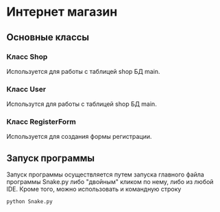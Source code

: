# Интернет магазин

## Основные классы

### Класс Shop
Используется для работы с таблицей shop БД main.

### Класс User
Использутся для работы с таблицей shop БД main.

### Класс RegisterForm
 Используется для создания формы регистрации.


## Запуск программы
Запуск программы осуществляется путем запуска главного файла программы Snake.py либо "двойным" кликом по нему, либо из
любой IDE. Кроме того, можно использовать и командную строку

```bash
python Snake.py
```

